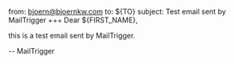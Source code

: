 from: bjoern@bjoernkw.com
to: ${TO}
subject: Test email sent by MailTrigger
+++
Dear ${FIRST_NAME},

this is a test email sent by MailTrigger.

--
MailTrigger
